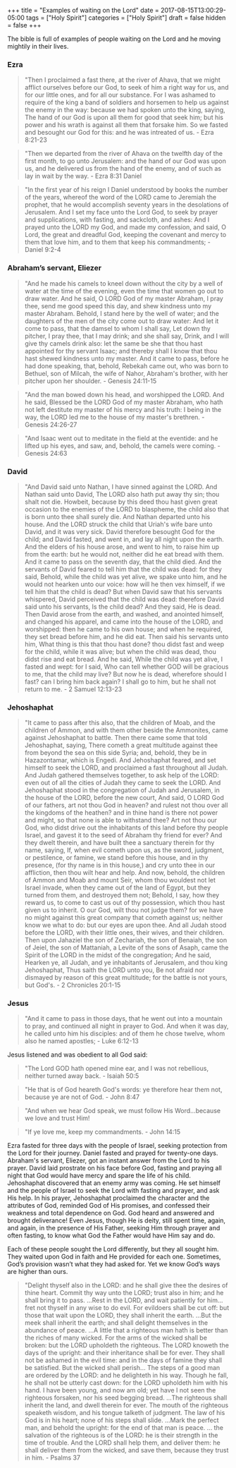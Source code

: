 +++
title = "Examples of waiting on the Lord"
date = 2017-08-15T13:00:29-05:00
tags = ["Holy Spirit"]
categories = ["Holy Spirit"]
draft = false
hidden = false
+++


The bible is full of examples of people waiting on the Lord and he moving mightily in their lives.

<!--more-->

### Ezra

> "Then I proclaimed a fast there, at the river of Ahava, that we might afflict ourselves before our God, to seek of him a right way for us, and for our little ones, and for all our substance. For I was ashamed to require of the king a band of soldiers and horsemen to help us against the enemy in the way: because we had spoken unto the king, saying, The hand of our God is upon all them for good that seek him; but his power and his wrath is against all them that forsake him. So we fasted and besought our God for this: and he was intreated of us. - Ezra 8:21-23

> "Then we departed from the river of Ahava on the twelfth day of the first month, to go unto Jerusalem: and the hand of our God was upon us, and he delivered us from the hand of the enemy, and of such as lay in wait by the way. - Ezra 8:31
Daniel

> "In the first year of his reign I Daniel understood by books the number of the years, whereof the word of the LORD came to Jeremiah the prophet, that he would accomplish seventy years in the desolations of Jerusalem. And I set my face unto the Lord God, to seek by prayer and supplications, with fasting, and sackcloth, and ashes: And I prayed unto the LORD my God, and made my confession, and said, O Lord, the great and dreadful God, keeping the covenant and mercy to them that love him, and to them that keep his commandments; - Daniel 9:2-4

### Abraham’s servant, Eliezer

> "And he made his camels to kneel down without the city by a well of water at the time of the evening, even the time that women go out to draw water. And he said, O LORD God of my master Abraham, I pray thee, send me good speed this day, and shew kindness unto my master Abraham. Behold, I stand here by the well of water; and the daughters of the men of the city come out to draw water: And let it come to pass, that the damsel to whom I shall say, Let down thy pitcher, I pray thee, that I may drink; and she shall say, Drink, and I will give thy camels drink also: let the same be she that thou hast appointed for thy servant Isaac; and thereby shall I know that thou hast shewed kindness unto my master. And it came to pass, before he had done speaking, that, behold, Rebekah came out, who was born to Bethuel, son of Milcah, the wife of Nahor, Abraham's brother, with her pitcher upon her shoulder. - Genesis 24:11-15

> "And the man bowed down his head, and worshipped the LORD. And he said, Blessed be the LORD God of my master Abraham, who hath not left destitute my master of his mercy and his truth: I being in the way, the LORD led me to the house of my master's brethren. - Genesis 24:26-27

> "And Isaac went out to meditate in the field at the eventide: and he lifted up his eyes, and saw, and, behold, the camels were coming. - Genesis 24:63

### David

> "And David said unto Nathan, I have sinned against the LORD. And Nathan said unto David, The LORD also hath put away thy sin; thou shalt not die. Howbeit, because by this deed thou hast given great occasion to the enemies of the LORD to blaspheme, the child also that is born unto thee shall surely die. And Nathan departed unto his house. And the LORD struck the child that Uriah's wife bare unto David, and it was very sick. David therefore besought God for the child; and David fasted, and went in, and lay all night upon the earth. And the elders of his house arose, and went to him, to raise him up from the earth: but he would not, neither did he eat bread with them. And it came to pass on the seventh day, that the child died. And the servants of David feared to tell him that the child was dead: for they said, Behold, while the child was yet alive, we spake unto him, and he would not hearken unto our voice: how will he then vex himself, if we tell him that the child is dead? But when David saw that his servants whispered, David perceived that the child was dead: therefore David said unto his servants, Is the child dead? And they said, He is dead. Then David arose from the earth, and washed, and anointed himself, and changed his apparel, and came into the house of the LORD, and worshipped: then he came to his own house; and when he required, they set bread before him, and he did eat. Then said his servants unto him, What thing is this that thou hast done? thou didst fast and weep for the child, while it was alive; but when the child was dead, thou didst rise and eat bread. And he said, While the child was yet alive, I fasted and wept: for I said, Who can tell whether GOD will be gracious to me, that the child may live? But now he is dead, wherefore should I fast? can I bring him back again? I shall go to him, but he shall not return to me. - 2 Samuel 12:13-23

### Jehoshaphat

> "It came to pass after this also, that the children of Moab, and the children of Ammon, and with them other beside the Ammonites, came against Jehoshaphat to battle. Then there came some that told Jehoshaphat, saying, There cometh a great multitude against thee from beyond the sea on this side Syria; and, behold, they be in Hazazontamar, which is Engedi. And Jehoshaphat feared, and set himself to seek the LORD, and proclaimed a fast throughout all Judah. And Judah gathered themselves together, to ask help of the LORD: even out of all the cities of Judah they came to seek the LORD. And Jehoshaphat stood in the congregation of Judah and Jerusalem, in the house of the LORD, before the new court, And said, O LORD God of our fathers, art not thou God in heaven? and rulest not thou over all the kingdoms of the heathen? and in thine hand is there not power and might, so that none is able to withstand thee? Art not thou our God, who didst drive out the inhabitants of this land before thy people Israel, and gavest it to the seed of Abraham thy friend for ever? And they dwelt therein, and have built thee a sanctuary therein for thy name, saying, If, when evil cometh upon us, as the sword, judgment, or pestilence, or famine, we stand before this house, and in thy presence, (for thy name is in this house,) and cry unto thee in our affliction, then thou wilt hear and help. And now, behold, the children of Ammon and Moab and mount Seir, whom thou wouldest not let Israel invade, when they came out of the land of Egypt, but they turned from them, and destroyed them not; Behold, I say, how they reward us, to come to cast us out of thy possession, which thou hast given us to inherit. O our God, wilt thou not judge them? for we have no might against this great company that cometh against us; neither know we what to do: but our eyes are upon thee. And all Judah stood before the LORD, with their little ones, their wives, and their children. Then upon Jahaziel the son of Zechariah, the son of Benaiah, the son of Jeiel, the son of Mattaniah, a Levite of the sons of Asaph, came the Spirit of the LORD in the midst of the congregation; And he said, Hearken ye, all Judah, and ye inhabitants of Jerusalem, and thou king Jehoshaphat, Thus saith the LORD unto you, Be not afraid nor dismayed by reason of this great multitude; for the battle is not yours, but God's. - 2 Chronicles 20:1-15


### Jesus

> "And it came to pass in those days, that he went out into a mountain to pray, and continued all night in prayer to God. And when it was day, he called unto him his disciples: and of them he chose twelve, whom also he named apostles; - Luke 6:12-13

Jesus listened and was obedient to all God said:

> "The Lord GOD hath opened mine ear, and I was not rebellious, neither turned away back. - Isaiah 50:5

> "He that is of God heareth God's words: ye therefore hear them not, because ye are not of God. - John 8:47

> "And when we hear God speak, we must follow His Word...because we love and trust Him!

> "If ye love me, keep my commandments. - John 14:15

Ezra fasted for three days with the people of Israel, seeking protection from the Lord for their journey. Daniel fasted and prayed for twenty-one days. Abraham's servant, Eliezer, got an instant answer from the Lord to his prayer. David laid prostrate on his face before God, fasting and praying all night that God would have mercy and spare the life of his child. Jehoshaphat discovered that an enemy army was coming. He set himself and the people of Israel to seek the Lord with fasting and prayer, and ask His help. In his prayer, Jehoshaphat proclaimed the character and the attributes of God, reminded God of His promises, and confessed their weakness and total dependence on God. God heard and answered and brought deliverance! Even Jesus, though He is deity, still spent time, again, and again, in the presence of His Father, seeking Him through prayer and often fasting, to know what God the Father would have Him say and do.

Each of these people sought the Lord differently, but they all sought him. They waited upon God in faith and He provided for each one. Sometimes, God’s provision wasn’t what they had asked for. Yet we know God’s ways are higher than ours.

> "Delight thyself also in the LORD: and he shall give thee the desires of thine heart. Commit thy way unto the LORD; trust also in him; and he shall bring it to pass. ...Rest in the LORD, and wait patiently for him... fret not thyself in any wise to do evil. For evildoers shall be cut off: but those that wait upon the LORD, they shall inherit the earth. ...But the meek shall inherit the earth; and shall delight themselves in the abundance of peace. ...A little that a righteous man hath is better than the riches of many wicked. For the arms of the wicked shall be broken: but the LORD upholdeth the righteous. The LORD knoweth the days of the upright: and their inheritance shall be for ever. They shall not be ashamed in the evil time: and in the days of famine they shall be satisfied. But the wicked shall perish... The steps of a good man are ordered by the LORD: and he delighteth in his way. Though he fall, he shall not be utterly cast down: for the LORD upholdeth him with his hand. I have been young, and now am old; yet have I not seen the righteous forsaken, nor his seed begging bread. ...The righteous shall inherit the land, and dwell therein for ever. The mouth of the righteous speaketh wisdom, and his tongue talketh of judgment. The law of his God is in his heart; none of his steps shall slide. ...Mark the perfect man, and behold the upright: for the end of that man is peace. ... the salvation of the righteous is of the LORD: he is their strength in the time of trouble. And the LORD shall help them, and deliver them: he shall deliver them from the wicked, and save them, because they trust in him. - Psalms 37
